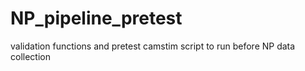 # NP_pipeline_pretest
validation functions and pretest camstim script to run before NP data collection
